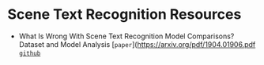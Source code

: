 # Scene Text Recognition Resources
- What Is Wrong With Scene Text Recognition Model Comparisons? Dataset and Model Analysis [`paper`](https://arxiv.org/pdf/1904.01906.pdf [`github`](https://github.com/clovaai/deep-text-recognition-benchmark)
